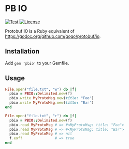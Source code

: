 # PB IO

[![Test](https://github.com/bsm/pbio/actions/workflows/test.yml/badge.svg)](https://github.com/bsm/pbio/actions/workflows/test.yml)
[![License](https://img.shields.io/badge/License-MIT-blue.svg)](https://opensource.org/licenses/MIT)

Protobuf IO is a Ruby equivalent of https://godoc.org/github.com/gogo/protobuf/io.

## Installation

Add `gem 'pbio'` to your Gemfile.

## Usage

```ruby
File.open("file.txt", "w") do |f|
  pbio = PBIO::Delimited.new(f)
  pbio.write MyProtoMsg.new(title: "Foo")
  pbio.write MyProtoMsg.new(title: "Bar")
end

File.open("file.txt", "r") do |f|
  pbio = PBIO::Delimited.new(f)
  pbio.read MyProtoMsg # => #<MyProtoMsg: title: "Foo">
  pbio.read MyProtoMsg # => #<MyProtoMsg: title: "Bar">
  pbio.read MyProtoMsg # => nil
  f.eof?               # => true
end
```
